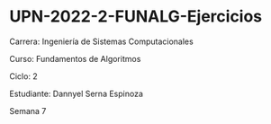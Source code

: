 # UPN-2022-2-FUNALG-Ejercicios

Carrera: Ingeniería de Sistemas Computacionales

Curso: Fundamentos de Algoritmos

Ciclo: 2

Estudiante: Dannyel Serna Espinoza

Semana 7

